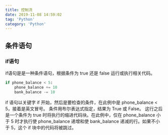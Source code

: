 ```yaml
---
title: 控制流
date: 2019-11-08 14:59:02
tag: 'Python'
category: 'Python'
---
```

## 条件语句
### if语句
if语句是是一种条件语句，根据条件为 true 还是 false 运行或执行相关代码。
``` python
if phone_balance < 5:
    phone_balance += 10
    bank_balance -= 10
```
if 语句以关键字 if 开始，然后是要检查的条件，在此例中是 phone_balance < 5，接着是英文冒号。
条件用布尔表达式指定，结果为 True 或 False。
这行之后是一个条件为 true 时将执行的缩进代码块。在此例中，仅在 phone_balance 小于 5 时才执行使 phone_balance 递增和使 bank_balance 递减的行。如果不小于 5，这个 if 块中的代码将被跳过。